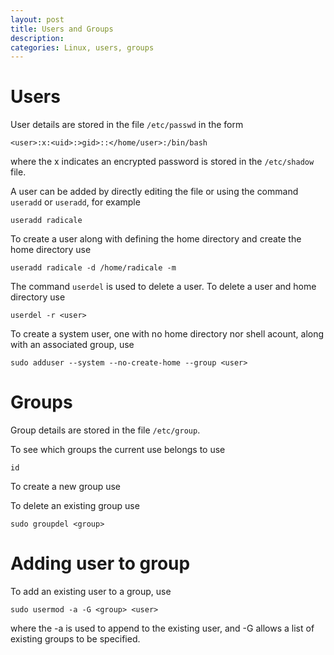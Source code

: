 ```yaml
---
layout: post
title: Users and Groups
description:
categories: Linux, users, groups
---
```


# Users

User details are stored in the file `/etc/passwd` in the form

```
<user>:x:<uid>:>gid>::</home/user>:/bin/bash
```

where the x indicates an encrypted password is stored in the `/etc/shadow` file.

A user can be added by directly editing the file or using the command `useradd` or `useradd`, for example

```
useradd radicale
```

To create a user along with defining the home directory and create the home directory use

```
useradd radicale -d /home/radicale -m
```

The command `userdel` is used to delete a user. To delete a user and home directory use

```
userdel -r <user>
```

To create a system user, one with no home directory nor shell acount, along with an associated group, use

```
sudo adduser --system --no-create-home --group <user>
```



# Groups

 Group details are stored in the file `/etc/group`.

 To see which groups the current use belongs to use

 ```
 id
 ```

 To create a new group use

 To delete an existing group use

 ```
 sudo groupdel <group>
 ```

 # Adding user to group

 To add an existing user to a group, use

 ```
sudo usermod -a -G <group> <user>
 ```

where the -a is used to append to the existing user, and -G allows a list of existing groups to be specified.

